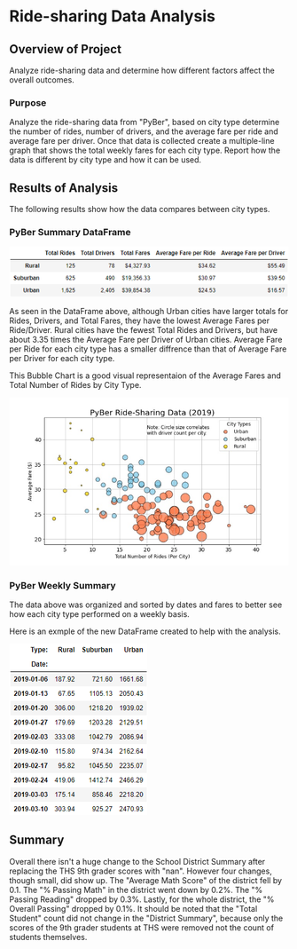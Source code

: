 # Ride-sharing Data Analysis

## Overview of Project

Analyze ride-sharing data and determine how different factors affect the overall outcomes.

### Purpose

Analyze the ride-sharing data from "PyBer", based on city type determine the number of rides, number of drivers, and the average fare per ride and average fare per driver. Once that data is collected create a multiple-line graph that shows the total weekly fares for each city type. Report how the data is different by city type and how it can be used.

## Results of Analysis

The following results show how the data compares between city types.

### PyBer Summary DataFrame

![PyBer Summary DataFrame](https://github.com/psidhu42/pyber-analysis/blob/main/analysis/Summary_df.png)

As seen in the DataFrame above, although Urban cities have larger totals for Rides, Drivers, and Total Fares, they have the lowest Average Fares per Ride/Driver. Rural cities have the fewest Total Rides and Drivers, but have about 3.35 times the Average Fare per Driver of Urban cities. Average Fare per Ride for each city type has a smaller diffrence than that of Average Fare per Driver for each city type.

This Bubble Chart is a good visual representaion of the Average Fares and Total Number of Rides by City Type.

![PyBer Bubble Chart](https://github.com/psidhu42/pyber-analysis/blob/main/analysis/Fig1.jpg)

### PyBer Weekly Summary

The data above was organized and sorted by dates and fares to better see how each city type performed on a weekly basis.

Here is an exmple of the new DataFrame created to help with the analysis.

![Fares by Week DataFrame](https://github.com/psidhu42/pyber-analysis/blob/main/analysis/fare_by_week_df.PNG)


## Summary

Overall there isn't a huge change to the School District Summary after replacing the THS 9th grader scores with "nan". However four changes, though small, did show up. The "Average Math Score" of the district fell by 0.1. The "% Passing Math" in the district went down by 0.2%. The "% Passing Reading" dropped by 0.3%. Lastly, for the whole district, the "% Overall Passing" dropped by 0.1%. It should be noted that the "Total Student" count did not change in the "District Summary", because only the scores of the 9th grader students at THS were removed not the count of students themselves.